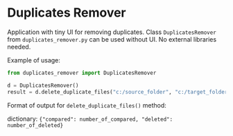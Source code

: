# Duplicates Remover

Application with tiny UI for removing duplicates. Class `DuplicatesRemover` from `duplicates_remover.py` can be used without UI.
No external libraries needed.


Example of usage:
```python
from duplicates_remover import DuplicatesRemover

d = DuplicatesRemover()
result = d.delete_duplicate_files("c:/source_folder", "c:/target_folder")
```
Format of output for `delete_duplicate_files()` method:

dictionary: `{"compared": number_of_compared, "deleted": number_of_deleted}`
